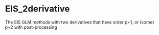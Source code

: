 # EIS_2derivative
The EIS GLM methods with two derivatives that have order p+1, or (some) p+2 with post-processing
